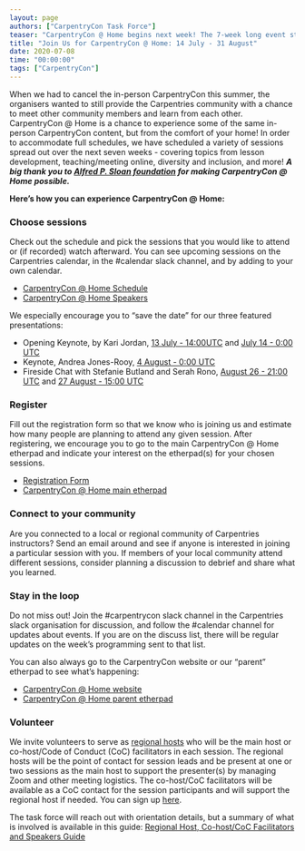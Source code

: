 ```yaml
---
layout: page
authors: ["CarpentryCon Task Force"]
teaser: "CarpentryCon @ Home begins next week! The 7-week long event starts with a keynote by Dr. Kari L. Jordan on 13 July and the first session on 14 July"
title: "Join Us for CarpentryCon @ Home: 14 July - 31 August"
date: 2020-07-08
time: "00:00:00"
tags: ["CarpentryCon"]
---
```


When we had to cancel the in-person CarpentryCon this summer, the organisers wanted to still provide the Carpentries community with a chance to meet other community members and learn from each other. CarpentryCon @ Home is a chance to experience some of the same in-person CarpentryCon content, but from the comfort of your home! In order to accommodate full schedules, we have scheduled a variety of sessions spread out over the next seven weeks - covering topics from lesson development, teaching/meeting online, diversity and inclusion, and more! _**A big thank you to [Alfred P. Sloan foundation](https://sloan.org/) for making CarpentryCon @ Home possible.**_

**Here’s how you can experience CarpentryCon @ Home:**

### Choose sessions

Check out the schedule and pick the sessions that you would like to attend or (if recorded) watch afterward. You can see upcoming sessions on the Carpentries calendar, in the #calendar slack channel, and by adding to your own calendar.

- [CarpentryCon @ Home Schedule](https://2020.carpentrycon.org/schedule/)
- [CarpentryCon @ Home Speakers](https://2020.carpentrycon.org/speakers/)

We especially encourage you to “save the date” for our three featured presentations:

- Opening Keynote, by Kari Jordan, [13 July - 14:00UTC](https://www.timeanddate.com/worldclock/fixedtime.html?msg=Opening%20Keynote&iso=20200713T14) and [July 14 - 0:00 UTC](https://www.timeanddate.com/worldclock/fixedtime.html?msg=Opening%20Keynote&iso=20200714T00)
- Keynote, Andrea Jones-Rooy, [4 August - 0:00 UTC](https://www.timeanddate.com/worldclock/fixedtime.html?msg=Featured%20Keynote&iso=20200804T00)
- Fireside Chat with Stefanie Butland and Serah Rono, [August 26 - 21:00 UTC](https://www.timeanddate.com/worldclock/fixedtime.html?msg=Fireside%20Chat&iso=20200826T21) and [27 August - 15:00 UTC](https://www.timeanddate.com/worldclock/fixedtime.html?msg=Fireside%20Chat&iso=20200827T15)

### Register

Fill out the registration form so that we know who is joining us and estimate how many people are planning to attend any given session. After registering, we encourage you to go to the main CarpentryCon @ Home etherpad and indicate your interest on the etherpad(s) for your chosen sessions.

- [Registration Form](https://docs.google.com/forms/d/e/1FAIpQLSexQKsVHsvTBsH6OVwvO2J8ZhfDxei98Ot_vxA3TbXG2RuIEw/viewform)
- [CarpentryCon @ Home main etherpad](https://pad.carpentries.org/carpentryconathome)

### Connect to your community

Are you connected to a local or regional community of Carpentries instructors? Send an email around and see if anyone is interested in joining a particular session with you. If members of your local community attend different sessions, consider planning a discussion to debrief and share what you learned.

### Stay in the loop

Do not miss out! Join the #carpentrycon slack channel in the Carpentries slack organisation for discussion, and follow the #calendar channel for updates about events. If you are on the discuss list, there will be regular updates on the week’s programming sent to that list.

You can also always go to the CarpentryCon website or our “parent” etherpad to see what’s happening:
- [CarpentryCon @ Home website](https://2020.carpentrycon.org/)
- [CarpentryCon @ Home parent etherpad](https://pad.carpentries.org/carpentryconathome)

### Volunteer

We invite volunteers to serve as [regional hosts](https://github.com/carpentrycon/carpentryconhome-proposals#volunteer-to-be-a-regional-host) who will be the main host or co-host/Code of Conduct (CoC) facilitators in each session. The regional hosts will be the point of contact for session leads and be present at one or two sessions as the main host to support the presenter(s) by managing Zoom and other meeting logistics. The co-host/CoC facilitators will be available as a CoC contact for the session participants and will support the regional host if needed.
You can sign up [here](https://docs.google.com/spreadsheets/d/13ONzgvIilIy1T_9ad_CDFmSGR_VjqEXTKyz1fit9iXA/edit#gid=1983293344).


The task force will reach out with orientation details, but a summary of what is involved is available in this guide: [Regional Host, Co-host/CoC Facilitators and Speakers Guide](https://github.com/carpentrycon/carpentryconhome-proposals/blob/master/CCatHome_Regional_Host_Guide.md)
